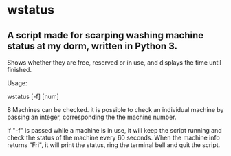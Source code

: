 # wstatus

## A script made for scarping washing machine status at my dorm, written in Python 3.

Shows whether they are free, reserved or in use, and displays the time until finished.

Usage:

wstatus [-f] [num]

8 Machines can be checked. it is possible to check an individual machine by passing an integer,
corresponding the the machine number.

if "-f" is passed while a machine is in use, it will keep the script running and check the status of the machine every 60 seconds.
When the machine info returns "Fri", it will print the status, ring the terminal bell and quit the script.
